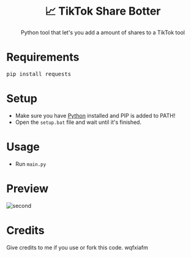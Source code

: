 <h1 align="center"> 📈 TikTok Share Botter</h1>
<p align="center">Python tool that let's you add a amount of shares to a TikTok tool</p>

# Requirements
<pre>pip install requests</pre>

# Setup
 - Make sure you have [Python](https://www.python.org/downloads) installed and PIP is added to PATH!
 - Open the ```setup.bat``` file and wait until it's finished.

# Usage
 - Run `main.py`

# Preview
![second](https://user-images.githubusercontent.com/80674770/142757936-abbb5c9d-93bb-439a-beb6-862b2e89ea54.gif)

# Credits
Give credits to me if you use or fork this code.
wqfxiafm